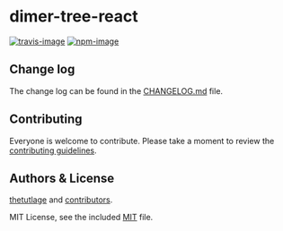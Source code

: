 # dimer-tree-react

[![travis-image]][travis-url]
[![npm-image]][npm-url]

## Change log

The change log can be found in the [CHANGELOG.md](https://github.com/dimerapp/dimer-tree-react/CHANGELOG.md) file.

## Contributing

Everyone is welcome to contribute. Please take a moment to review the [contributing guidelines](CONTRIBUTING.md).

## Authors & License
[thetutlage](https://github.com/thetutlage) and [contributors](https://github.com/dimerapp/dimer-tree-react/graphs/contributors).

MIT License, see the included [MIT](LICENSE.md) file.

[travis-image]: https://img.shields.io/travis/dimerapp/dimer-tree-react/master.svg?style=flat-square&logo=travis
[travis-url]: https://travis-ci.org/dimerapp/dimer-tree-react "travis"

[npm-image]: https://img.shields.io/npm/v/dimer-tree-react.svg?style=flat-square&logo=npm
[npm-url]: https://npmjs.org/package/dimer-tree-react "npm"
